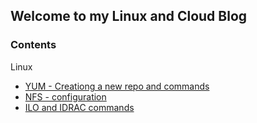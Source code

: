 ## Welcome to my Linux and Cloud Blog

### Contents
Linux
  - [YUM - Creationg a new repo and commands](https://linuxcloudadmin.github.io/Linux/RHEL/yum.html)
  - [NFS - configuration](https://linuxcloudadmin.github.io/Linux/RHEL/nfs.html)
  - [ILO and IDRAC commands](https://linuxcloudadmin.github.io/Linux/RHEL/ilo%20and%20idrac.html)
